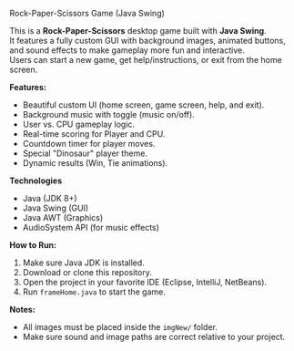 Rock-Paper-Scissors Game (Java Swing)

This is a **Rock-Paper-Scissors** desktop game built with 
**Java Swing**.  
It features a fully custom GUI with background images, animated buttons, and sound effects to make gameplay more fun and interactive.  
Users can start a new game, get help/instructions, or exit from the home screen.

**Features:**
- Beautiful custom UI (home screen, game screen, help, and exit).
- Background music with toggle (music on/off).
- User vs. CPU gameplay logic.
- Real-time scoring for Player and CPU.
- Countdown timer for player moves.
- Special "Dinosaur" player theme.
- Dynamic results (Win, Tie animations).

**Technologies**
- Java (JDK 8+)
- Java Swing (GUI)
- Java AWT (Graphics)
- AudioSystem API (for music effects)

**How to Run:**
1. Make sure Java JDK is installed.
2. Download or clone this repository.
3. Open the project in your favorite IDE (Eclipse, IntelliJ, NetBeans).
4. Run `frameHome.java` to start the game.

**Notes:**
- All images must be placed inside the `imgNew/` folder.
- Make sure sound and image paths are correct relative to your project.

